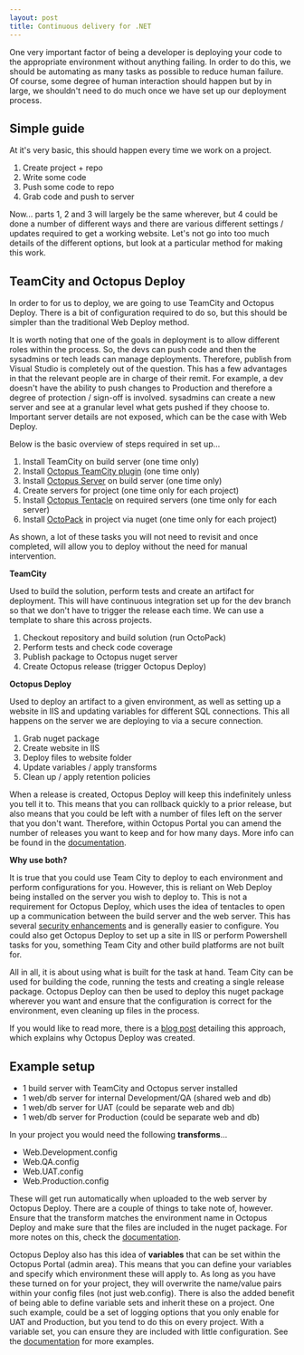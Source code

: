 ```yaml
---
layout: post
title: Continuous delivery for .NET
---
```


One very important factor of being a developer is deploying your code to the appropriate environment without anything failing. In order to do this, we should be automating as many tasks as possible to reduce human failure. Of course, some degree of human interaction should happen but by in large, we shouldn't need to do much once we have set up our deployment process.

## Simple guide ##

At it's very basic, this should happen every time we work on a project. 

1. Create project + repo
2. Write some code
3. Push some code to repo
4. Grab code and push to server

Now... parts 1, 2 and 3 will largely be the same wherever, but 4 could be done a number of different ways and there are various different settings / updates required to get a working website. Let's not go into too much details of the different options, but look at a particular method for making this work.

## TeamCity and Octopus Deploy ##

In order to for us to deploy, we are going to use TeamCity and Octopus Deploy. There is a bit of configuration required to do so, but this should be simpler than the traditional Web Deploy method.

It is worth noting that one of the goals in deployment is to allow different roles within the process. So, the devs can push code and then the sysadmins or tech leads can manage deployments. Therefore, publish from Visual Studio is completely out of the question. This has a few advantages in that the relevant people are in charge of their remit. For example, a dev doesn't have the ability to push changes to Production and therefore a degree of protection / sign-off is involved. sysadmins can create a new server and see at a granular level what gets pushed if they choose to. Important server details are not exposed, which can be the case with Web Deploy.

Below is the basic overview of steps required in set up...

1. Install TeamCity on build server (one time only)
2. Install [Octopus TeamCity plugin](http://docs.octopusdeploy.com/display/OD/TeamCity) (one time only)
3. Install [Octopus Server](http://docs.octopusdeploy.com/display/OD/Installing+Octopus) on build server (one time only)
4. Create servers for project (one time only for each project)
5. Install [Octopus Tentacle](http://docs.octopusdeploy.com/display/OD/Installing+Tentacles) on required servers (one time only for each server)
6. Install [OctoPack](http://docs.octopusdeploy.com/display/OD/Using+OctoPack) in project via nuget (one time only for each project)
 
As shown, a lot of these tasks you will not need to revisit and once completed, will allow you to deploy without the need for manual intervention. 


**TeamCity**

Used to build the solution, perform tests and create an artifact for deployment. This will have continuous integration set up for the dev branch so that we don't have to trigger the release each time. We can use a template to share this across projects.

1. Checkout repository and build solution (run OctoPack)
2. Perform tests and check code coverage
3. Publish package to Octopus nuget server
4. Create Octopus release (trigger Octopus Deploy)

**Octopus Deploy**

Used to deploy an artifact to a given environment, as well as setting up a website in IIS and updating variables for different SQL connections. This all happens on the server we are deploying to via a secure connection.

1. Grab nuget package
2. Create website in IIS
3. Deploy files to website folder
4. Update variables / apply transforms
5. Clean up / apply retention policies

When a release is created, Octopus Deploy will keep this indefinitely unless you tell it to. This means that you can rollback quickly to a prior release, but also means that you could be left with a number of files left on the server that you don't want. Therefore, within Octopus Portal you can amend the number of releases you want to keep and for how many days. More info can be found in the [documentation](http://docs.octopusdeploy.com/display/OD/Retention+policies).

**Why use both?**

It is true that you could use Team City to deploy to each environment and perform configurations for you. However, this is reliant on Web Deploy being installed on the server you wish to deploy to. This is not a requirement for Octopus Deploy, which uses the idea of tentacles to open up a communication between the build server and the web server. This has several [security enhancements](http://docs.octopusdeploy.com/pages/viewpage.action?pageId=360622) and is generally easier to configure. You could also get Octopus Deploy to set up a site in IIS or perform Powershell tasks for you, something Team City and other build platforms are not built for. 

All in all, it is about using what is built for the task at hand. Team City can be used for building the code, running the tests and creating a single release package. Octopus Deploy can then be used to deploy this nuget package wherever you want and ensure that the configuration is correct for the environment, even cleaning up files in the process.

If you would like to read more, there is a [blog post](http://octopusdeploy.com/blog/octopus-vs-build-server) detailing this approach, which explains why Octopus Deploy was created.

## Example setup ##

- 1 build server with TeamCity and Octopus server installed
- 1 web/db server for internal Development/QA (shared web and db)
- 1 web/db server for UAT (could be separate web and db)
- 1 web/db server for Production (could be separate web and db)

In your project you would need the following **transforms**...

- Web.Development.config
- Web.QA.config
- Web.UAT.config
- Web.Production.config

These will get run automatically when uploaded to the web server by Octopus Deploy. There are a couple of things to take note of, however. Ensure that the transform matches the environment name in Octopus Deploy and make sure that the files are included in the nuget package. For more notes on this, check the [documentation](http://docs.octopusdeploy.com/display/OD/Configuration+files).

Octopus Deploy also has this idea of **variables** that can be set within the Octopus Portal (admin area). This means that you can define your variables and specify which environment these will apply to. As long as you have these turned on for your project, they will overwrite the name/value pairs within your config files (not just web.config). There is also the added benefit of being able to define variable sets and inherit these on a project. One such example, could be a set of logging options that you only enable for UAT and Production, but you tend to do this on every project. With a variable set, you can ensure they are included with little configuration. See the [documentation](http://docs.octopusdeploy.com/display/OD/Variables) for more examples.
